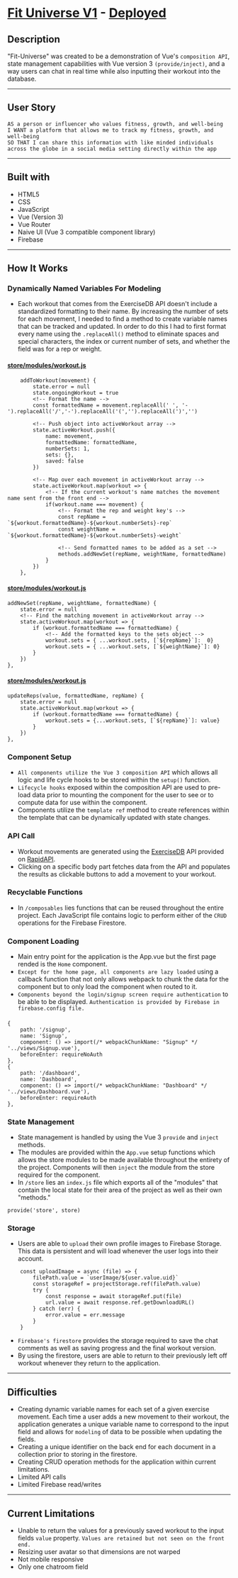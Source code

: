 # [Fit Universe V1](https://github.com/SmithBWare89/vue-fit-universe) - [Deployed](https://fit-universe-224e7.web.app/)

## Description 
"Fit-Universe" was created to be a demonstration of Vue's `composition API`, state management capabilities with Vue version 3 `(provide/inject)`, and a way users can chat in
real time while also inputting their workout into the database.

---

## User Story
```
AS a person or influencer who values fitness, growth, and well-being
I WANT a platform that allows me to track my fitness, growth, and well-being
SO THAT I can share this information with like minded individuals across the globe in a social media setting directly within the app
```

---
## Built with 

* HTML5
* CSS
* JavaScript
* Vue (Version 3)
* Vue Router
* Naive UI (Vue 3 compatible component library)
* Firebase

---

## How It Works

### Dynamically Named Variables For Modeling
* Each workout that comes from the ExerciseDB API doesn't include a standardized formatting to their name. By increasing the number of sets for each movement, I needed to find
a method to create variable names that can be tracked and updated. In order to do this I had to first format every name using the `.replaceAll()` method to eliminate spaces and
special characters, the index or current number of sets, and whether the field was for a rep or weight.

#### [store/modules/workout.js](https://github.com/SmithBWare89/vue-fit-universe/blob/main/src/store/modules/workouts.js)
```
    addToWorkout(movement) {
        state.error = null
        state.ongoingWorkout = true
        <!-- Format the name -->
        const formattedName = movement.replaceAll(' ', '-').replaceAll('/','-').replaceAll('(','').replaceAll(')','')

        <!-- Push object into activeWorkout array -->
        state.activeWorkout.push({
            name: movement,
            formattedName: formattedName,
            numberSets: 1,
            sets: {},
            saved: false
        })
        
        <!-- Map over each movement in activeWorkout array -->
        state.activeWorkout.map(workout => {
            <!-- If the current workout's name matches the movement name sent from the front end -->
            if(workout.name === movement) {
                <!-- Format the rep and weight key's -->
                const repName = `${workout.formattedName}-${workout.numberSets}-rep`
                const weightName = `${workout.formattedName}-${workout.numberSets}-weight`
                
                <!-- Send formatted names to be added as a set -->
                methods.addNewSet(repName, weightName, formattedName)
            }
        })
    },
```

#### [store/modules/workout.js](https://github.com/SmithBWare89/vue-fit-universe/blob/main/src/store/modules/workouts.js)
```
addNewSet(repName, weightName, formattedName) {
    state.error = null
    <!-- Find the matching movement in activeWorkout array -->
    state.activeWorkout.map(workout => {
        if (workout.formattedName === formattedName) {
            <!-- Add the formatted keys to the sets object -->
            workout.sets = { ...workout.sets, [`${repName}`]:  0}
            workout.sets = { ...workout.sets, [`${weightName}`]: 0}
        }
    })
},
```

#### [store/modules/workout.js](https://github.com/SmithBWare89/vue-fit-universe/blob/main/src/store/modules/workouts.js)
```
updateReps(value, formattedName, repName) {
    state.error = null
    state.activeWorkout.map(workout => {
        if (workout.formattedName === formattedName) {
            workout.sets = {...workout.sets, [`${repName}`]: value}
        }
    })
},
```

### Component Setup
* `All components utilize the Vue 3 composition API` which allows all logic and life cycle hooks to be stored within the `setup()` function.
* `Lifecycle hooks` exposed within the composition API are used to pre-load data prior to mounting the component for the user to see or to compute data for use within the component.
* Components utilize the `template ref` method to create references within the template that can be dynamically updated with state changes.

### API Call
* Workout movements are generated using the [ExerciseDB](https://rapidapi.com/justin-WFnsXH_t6/api/exercisedb) API provided on [RapidAPI](https://www.rapidapi.com).
* Clicking on a specific body part fetches data from the API and populates the results as clickable buttons to add a movement to your workout.

### Recyclable Functions
* In `/composables` lies functions that can be reused throughout the entire project. Each JavaScript file contains logic to perform either of the `CRUD` operations for the Firebase Firestore.

### Component Loading
* Main entry point for the application is the App.vue but the first page rended is the `Home` component.
* `Except for the home page, all components are lazy loaded` using a callback function that not only allows webpack to chunk the data for the component but to only load the component when routed to it.
* `Components beyond the login/signup screen require authentication` to be able to be displayed. `Authentication is provided by Firebase in firebase.config file.`

#### 
```
{
    path: '/signup',
    name: 'Signup',
    component: () => import(/* webpackChunkName: "Signup" */ '../views/Signup.vue'),
    beforeEnter: requireNoAuth
},
{
    path: '/dashboard',
    name: 'Dashboard',
    component: () => import(/* webpackChunkName: "Dashboard" */ '../views/Dashboard.vue'),
    beforeEnter: requireAuth
},
```

### State Management
* State management is handled by using the Vue 3 `provide` and `inject` methods.
* The modules are provided within the `App.vue` setup functions which allows the store modules to be made available throughout the entirety of the project. Components will then `inject` the module from the store required for the component.
* In `/store` lies an `index.js` file which exports all of the "modules" that contain the local state for their area of the project as well as their own "methods."

```
provide('store', store)
```

### Storage
* Users are able to `upload` their own profile images to Firebase Storage. This data is persistent and will load whenever the user logs into their account.
```
    const uploadImage = async (file) => {
        filePath.value = `userImage/${user.value.uid}`
        const storageRef = projectStorage.ref(filePath.value)
        try {
            const response = await storageRef.put(file)
            url.value = await response.ref.getDownloadURL()
        } catch (err) {
            error.value = err.message
        }
    }
```
* `Firebase's firestore` provides the storage required to save the chat comments as well as saving progress and the final workout version.
* By using the firestore, users are able to return to their previously left off workout whenever they return to the application.

---

## Difficulties
* Creating dynamic variable names for each set of a given exercise movement. Each time a user adds a new movement to their workout, the application generates a unique variable name to correspond to the input field and allows for `modeling` of data to be possible when updating the fields.
* Creating a unique identifier on the back end for each document in a collection prior to storing in the firestore.
* Creating CRUD operation methods for the application within current limitations.
* Limited API calls
* Limited Firebase read/writes

---

## Current Limitations
* Unable to return the values for a previously saved workout to the input fields `value` property. `Values are retained but not seen on the front end.`
* Resizing user avatar so that dimensions are not warped
* Not mobile responsive
* Only one chatroom field
